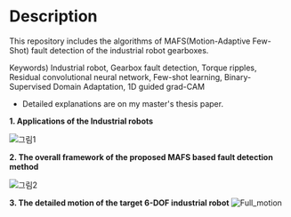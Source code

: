 # Description

This repository includes  the algorithms of MAFS(Motion-Adaptive Few-Shot) fault detection of the industrial robot gearboxes.

Keywords) Industrial robot, Gearbox fault detection, Torque ripples, Residual convolutional neural network, Few-shot learning, 
          Binary-Supervised Domain Adaptation, 1D guided grad-CAM

* Detailed explanations are on my master's thesis paper.

**1. Applications of the Industrial robots**

![그림1](https://user-images.githubusercontent.com/41467632/76188998-e4799100-621c-11ea-8bbd-4dda9fa6d58f.png)

**2. The overall framework of the proposed MAFS based fault detection method**

![그림2](https://user-images.githubusercontent.com/41467632/76189122-3c17fc80-621d-11ea-931c-333d29f26bbc.png)

**3. The detailed motion of the target 6-DOF industrial robot**
![Full_motion](https://user-images.githubusercontent.com/41467632/76216115-5cfb4480-6253-11ea-87a2-979e26965588.gif)
